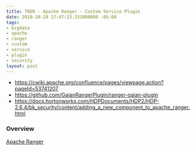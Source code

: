 ```yaml
---
title: TODO - Apache Ranger - Custom Service Plugin
date: 2018-10-29 17:47:13.331000000 -05:00
tags:
- bigdata
- apache
- ranger
- custom
- service
- plugin
- security
layout: post
---
```


* https://cwiki.apache.org/confluence/pages/viewpage.action?pageId=53741207
* https://github.com/GaianRangerPlugin/ranger-gaian-plugin
* https://docs.hortonworks.com/HDPDocuments/HDP2/HDP-2.6.4/bk_security/content/adding_a_new_component_to_apache_ranger.html

### Overview
[Apache Ranger](https://ranger.apache.org/)

